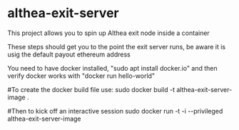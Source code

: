 # althea-exit-server
This project allows you to spin up Althea exit node inside a container

These steps should get you to the point the exit server runs, be aware it is usig the default payout ethereum address

You need to have docker installed, "sudo apt install docker.io" and then verify docker works with "docker run hello-world"

#To create the docker build file use:
 sudo docker build -t althea-exit-server-image .

#Then to kick off an interactive session
sudo docker run -t -i --privileged althea-exit-server-image

